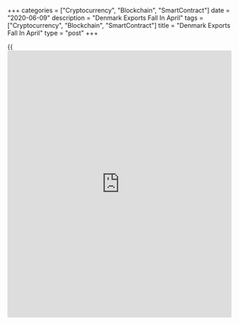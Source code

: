 +++
categories = ["Cryptocurrency", "Blockchain", "SmartContract"]
date = "2020-06-09"
description = "Denmark Exports Fall In April"
tags = ["Cryptocurrency", "Blockchain", "SmartContract"]
title = "Denmark Exports Fall In April"
type = "post"
+++

{{<iframe id="large-banner" src="https://www.bounty.group/#slide=22.0" width="100%" height="600" scrolling="no" style="border: 0px solid rgb(216, 221, 230); border-radius: 3px;">}}

Denmark's exports and imports declined in April due to the
[coronavirus][1] outbreak, figures from Statistics Denmark showed on
Tuesday.

Exports excluding ships, aircraft, fuel fell a seasonally adjusted 5.8
percent year-on-year to $52.9 billion in April. This was the lowest
since May 2018. Exports had fallen 4.8 percent in March.

Imports decreased 8.7 percent annually in April, following a 2.8 percent
fall in the preceding month.

The trade surplus excluding ships, aircraft, fuel totaled a seasonally
adjusted DKK 9.4 billion in April.  
  
For the three months ended April, exports declined 5.3 percent and
imports fell 4.4 percent from the last year.

For comments and feedback [contact](https://www.playgroundfx.com/contact/): editorial@rtt[news](https://www.letsplayfx.com/blog/forex-news-website/).com

[Economic News][2]

 **What parts of the world are seeing the best (and worst) economic
performances lately? Click[here][3] to check out our [Econ Scorecard][3]
and find out! See up-to-the-moment [ranking](https://www.playgroundfx.com/blog/crypto-exchange-ranking/)s for the best and worst
performers in [GDP][4], [unemployment rate][5], [inflation][3] and much
more.**

   1. www.rtt[news](https://www.letsplayfx.com/blog/forex-news-website/).com/list/coronavirus.aspx
   2. www.rtt[news](https://www.letsplayfx.com/blog/forex-news-website/).com/Content/EconomicNews.aspx
   3. www.rtt[news](https://www.letsplayfx.com/blog/forex-news-website/).com/economic-scorecard/world-rank/CPI/highest-performance.aspx
   4. www.rtt[news](https://www.letsplayfx.com/blog/forex-news-website/).com/economic-scorecard/world-rank/GDP/highest-performance.aspx
   5. www.rtt[news](https://www.letsplayfx.com/blog/forex-news-website/).com/economic-scorecard/world-rank/unemployment-rate/lowest-performance.aspx